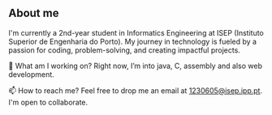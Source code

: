 ## About me

I'm currently a 2nd-year student in Informatics Engineering at ISEP (Instituto Superior de Engenharia do Porto).
My journey in technology is fueled by a passion for coding, problem-solving, and creating impactful projects.

🔭 What am I working on?
Right now, I’m into java, C, assembly and also web development.

📫 How to reach me?
Feel free to drop me an email at 1230605@isep.ipp.pt. I'm open to collaborate.

